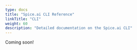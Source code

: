 ```yaml
---
type: docs
title: "Spice.ai CLI Reference"
linkTitle: "CLI"
weight: 60
description: "Detailed documentation on the Spice.ai CLI"
---
```


Coming soon!
